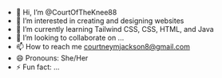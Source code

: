 - 👋 Hi, I’m @CourtOfTheKnee88
- 👀 I’m interested in creating and designing websites
- 🌱 I’m currently learning Tailwind CSS, CSS, HTML, and Java
- 💞️ I’m looking to collaborate on ...
- 📫 How to reach me courtneymjackson8@gmail.com
- 😄 Pronouns: She/Her
- ⚡ Fun fact: ...

<!---
CourtOfTheKnee88/CourtOfTheKnee88 is a ✨ special ✨ repository because its `README.md` (this file) appears on your GitHub profile.
You can click the Preview link to take a look at your changes.
--->
